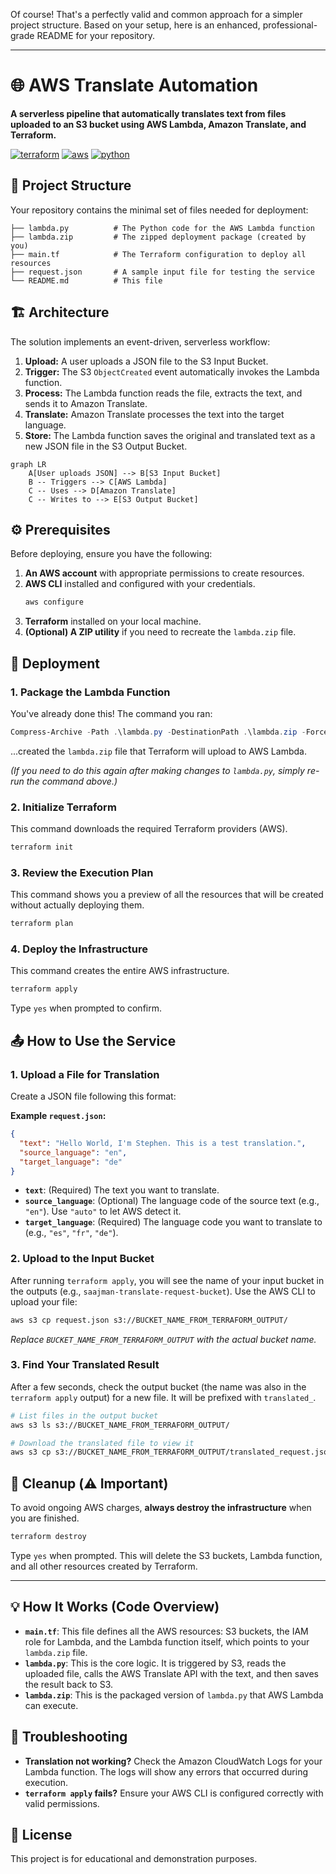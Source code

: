 Of course! That's a perfectly valid and common approach for a simpler project structure. Based on your setup, here is an enhanced, professional-grade README for your repository.

***

# 🌐 AWS Translate Automation

**A serverless pipeline that automatically translates text from files uploaded to an S3 bucket using AWS Lambda, Amazon Translate, and Terraform.**

[![terraform](https://img.shields.io/badge/Terraform-v1.0%2B-7B42BC.svg?logo=terraform)](https://www.terraform.io/)
[![aws](https://img.shields.io/badge/AWS-Lambda%20%7C%20S3%20%7C%20Translate-FF9900.svg?logo=amazonaws)](https://aws.amazon.com/)
[![python](https://img.shields.io/badge/Python-3.8%2B-3776AB.svg?logo=python)](https://www.python.org/)

## 📁 Project Structure

Your repository contains the minimal set of files needed for deployment:

```
├── lambda.py          # The Python code for the AWS Lambda function
├── lambda.zip         # The zipped deployment package (created by you)
├── main.tf            # The Terraform configuration to deploy all resources
├── request.json       # A sample input file for testing the service
└── README.md          # This file
```

## 🏗️ Architecture

The solution implements an event-driven, serverless workflow:

1.  **Upload:** A user uploads a JSON file to the S3 Input Bucket.
2.  **Trigger:** The S3 `ObjectCreated` event automatically invokes the Lambda function.
3.  **Process:** The Lambda function reads the file, extracts the text, and sends it to Amazon Translate.
4.  **Translate:** Amazon Translate processes the text into the target language.
5.  **Store:** The Lambda function saves the original and translated text as a new JSON file in the S3 Output Bucket.

```mermaid
graph LR
    A[User uploads JSON] --> B[S3 Input Bucket]
    B -- Triggers --> C[AWS Lambda]
    C -- Uses --> D[Amazon Translate]
    C -- Writes to --> E[S3 Output Bucket]
```

## ⚙️ Prerequisites

Before deploying, ensure you have the following:

1.  **An AWS account** with appropriate permissions to create resources.
2.  **AWS CLI** installed and configured with your credentials.
    ```bash
    aws configure
    ```
3.  **Terraform** installed on your local machine.
4.  **(Optional) A ZIP utility** if you need to recreate the `lambda.zip` file.

## 🚀 Deployment

### 1. Package the Lambda Function

You've already done this! The command you ran:
```powershell
Compress-Archive -Path .\lambda.py -DestinationPath .\lambda.zip -Force
```
...created the `lambda.zip` file that Terraform will upload to AWS Lambda.

*(If you need to do this again after making changes to `lambda.py`, simply re-run the command above.)*

### 2. Initialize Terraform

This command downloads the required Terraform providers (AWS).

```bash
terraform init
```

### 3. Review the Execution Plan

This command shows you a preview of all the resources that will be created without actually deploying them.

```bash
terraform plan
```

### 4. Deploy the Infrastructure

This command creates the entire AWS infrastructure.

```bash
terraform apply
```
Type `yes` when prompted to confirm.

## 📤 How to Use the Service

### 1. Upload a File for Translation

Create a JSON file following this format:

**Example `request.json`:**
```json
{
  "text": "Hello World, I'm Stephen. This is a test translation.",
  "source_language": "en",
  "target_language": "de"
}
```

-   **`text`**: (Required) The text you want to translate.
-   **`source_language`**: (Optional) The language code of the source text (e.g., `"en"`). Use `"auto"` to let AWS detect it.
-   **`target_language`**: (Required) The language code you want to translate to (e.g., `"es"`, `"fr"`, `"de"`).

### 2. Upload to the Input Bucket

After running `terraform apply`, you will see the name of your input bucket in the outputs (e.g., `saajman-translate-request-bucket`). Use the AWS CLI to upload your file:

```bash
aws s3 cp request.json s3://BUCKET_NAME_FROM_TERRAFORM_OUTPUT/
```
*Replace `BUCKET_NAME_FROM_TERRAFORM_OUTPUT` with the actual bucket name.*

### 3. Find Your Translated Result

After a few seconds, check the output bucket (the name was also in the `terraform apply` output) for a new file. It will be prefixed with `translated_`.

```bash
# List files in the output bucket
aws s3 ls s3://BUCKET_NAME_FROM_TERRAFORM_OUTPUT/

# Download the translated file to view it
aws s3 cp s3://BUCKET_NAME_FROM_TERRAFORM_OUTPUT/translated_request.json .
```

## 🧼 Cleanup (⚠️ Important)

To avoid ongoing AWS charges, **always destroy the infrastructure** when you are finished.

```bash
terraform destroy
```
Type `yes` when prompted. This will delete the S3 buckets, Lambda function, and all other resources created by Terraform.

---

## 💡 How It Works (Code Overview)

-   **`main.tf`**: This file defines all the AWS resources: S3 buckets, the IAM role for Lambda, and the Lambda function itself, which points to your `lambda.zip` file.
-   **`lambda.py`**: This is the core logic. It is triggered by S3, reads the uploaded file, calls the AWS Translate API with the text, and then saves the result back to S3.
-   **`lambda.zip`**: This is the packaged version of `lambda.py` that AWS Lambda can execute.

## 🐛 Troubleshooting

-   **Translation not working?** Check the Amazon CloudWatch Logs for your Lambda function. The logs will show any errors that occurred during execution.
-   **`terraform apply` fails?** Ensure your AWS CLI is configured correctly with valid permissions.

## 📝 License

This project is for educational and demonstration purposes.
